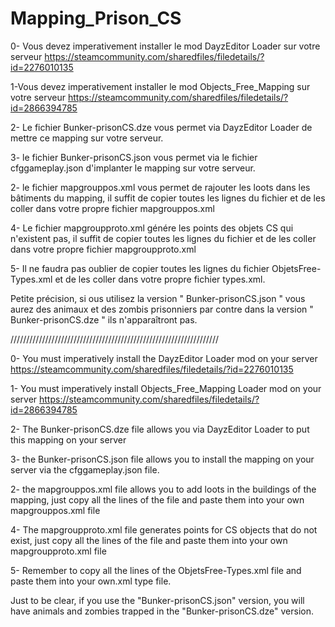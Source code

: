 # Mapping_Prison_CS

0- Vous devez imperativement installer le mod DayzEditor Loader sur votre serveur https://steamcommunity.com/sharedfiles/filedetails/?id=2276010135

1-Vous devez imperativement installer le mod Objects_Free_Mapping sur votre serveur https://steamcommunity.com/sharedfiles/filedetails/?id=2866394785

2- Le fichier Bunker-prisonCS.dze vous permet via DayzEditor Loader de mettre ce mapping sur votre serveur.

3- le fichier Bunker-prisonCS.json vous permet via le fichier cfggameplay.json d'implanter le mapping sur votre serveur.

2- le fichier mapgrouppos.xml vous permet de rajouter les loots dans les bâtiments du mapping, il suffit de copier toutes les lignes du fichier et de les coller dans votre propre fichier mapgrouppos.xml

4- Le fichier mapgroupproto.xml génére les points des objets CS qui n'existent pas, il suffit de copier toutes les lignes du fichier et de les coller dans votre propre fichier mapgroupproto.xml

5- Il ne faudra pas oublier de copier toutes les lignes du fichier ObjetsFree-Types.xml et de les coller dans votre propre fichier types.xml.

Petite précision, si ous utilisez la version " Bunker-prisonCS.json " vous aurez des animaux et des zombis prisonniers par contre dans la version " Bunker-prisonCS.dze " ils n'apparaîtront pas.


//////////////////////////////////////////////////////////////////

0- You must imperatively install the DayzEditor Loader mod on your server https://steamcommunity.com/sharedfiles/filedetails/?id=2276010135

1- You must imperatively install Objects_Free_Mapping Loader mod on your server https://steamcommunity.com/sharedfiles/filedetails/?id=2866394785

2- The Bunker-prisonCS.dze file allows you via DayzEditor Loader to put this mapping on your server 

3- the Bunker-prisonCS.json file allows you to install the mapping on your server via the cfggameplay.json file.

2- the mapgrouppos.xml file allows you to add loots in the buildings of the mapping, just copy all the lines of the file and paste them into your own mapgrouppos.xml file

4- The mapgroupproto.xml file generates points for CS objects that do not exist, just copy all the lines of the file and paste them into your own mapgroupproto.xml file

5- Remember to copy all the lines of the ObjetsFree-Types.xml file and paste them into your own.xml type file.

Just to be clear, if you use the "Bunker-prisonCS.json" version, you will have animals and zombies trapped in the "Bunker-prisonCS.dze" version.
